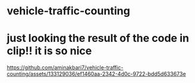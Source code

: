 # vehicle-traffic-counting

# just looking the result of the code in clip!! it is so nice
https://github.com/aminakbari7/vehicle-traffic-counting/assets/133129036/ef1460aa-2342-4d0c-9722-bdd5d633673e
